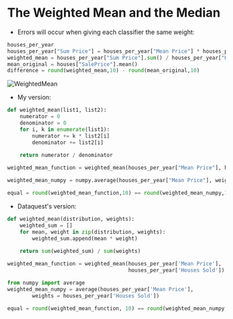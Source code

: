 # The Weighted Mean and the Median

* Errors will occur when giving each classifier the same weight:

```python
houses_per_year
houses_per_year["Sum Price"] = houses_per_year["Mean Price"] * houses_per_year["Houses Sold"]
weighted_mean = houses_per_year["Sum Price"].sum() / houses_per_year["Houses Sold"].sum()
mean_original = houses["SalePrice"].mean()
difference = round(weighted_mean,10) - round(mean_original,10)
```
![WeightedMean](https://s3.amazonaws.com/dq-content/306/s2m2_weighted_mean.svg)

* My version:

```python
def weighted_mean(list1, list2):
    numerator = 0    
    denominator = 0
    for i, k in enumerate(list1):
        numerator += k * list2[i]
        denominator += list2[i]
                
    return numerator / denominator

weighted_mean_function = weighted_mean(houses_per_year["Mean Price"], houses_per_year["Houses Sold"])

weighted_mean_numpy = numpy.average(houses_per_year["Mean Price"], weights = houses_per_year["Houses Sold"])

equal = round(weighted_mean_function,10) == round(weighted_mean_numpy,10)
```
* Dataquest's version:

```python
def weighted_mean(distribution, weights):
    weighted_sum = []
    for mean, weight in zip(distribution, weights):
        weighted_sum.append(mean * weight)
    
    return sum(weighted_sum) / sum(weights)

weighted_mean_function = weighted_mean(houses_per_year['Mean Price'],
                                       houses_per_year['Houses Sold'])

from numpy import average
weighted_mean_numpy = average(houses_per_year['Mean Price'],
        weights = houses_per_year['Houses Sold'])

equal = round(weighted_mean_function, 10) == round(weighted_mean_numpy, 10)
```
